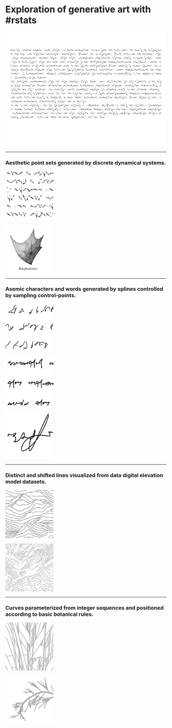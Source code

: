 # Exploration of generative art with \#rstats

![README](R/figures/00_examples/readme.png?raw=true "README")

------------------------------------------------------------------------

### Aesthetic point sets generated by discrete dynamical systems.

[![attractors](R/figures/00_examples/00_attractors_a.png?raw=true "character-like")](https://github.com/picasa/generative/blob/master/R/attractors_glyphs.rmd#L117)

[![attractors](R/figures/00_examples/00_attractors_b.png?raw=true "point set")](https://github.com/picasa/generative/blob/master/R/attractors_collection.rmd)


------------------------------------------------------------------------

### Asemic characters and words generated by splines controlled by sampling control-points.

[![splines](R/figures/00_examples/01_splines_a.png?raw=true "script")](https://github.com/picasa/generative/blob/master/R/splines_glyphs.rmd#L61)

[![splines](R/figures/00_examples/01_splines_b.png?raw=true "short cursive")](https://github.com/picasa/generative/blob/master/R/splines_glyphs.rmd#L122)

[![splines](R/figures/00_examples/01_splines_c.png?raw=true "long cursive")](https://github.com/picasa/generative/blob/master/R/splines_glyphs.rmd#L176)


------------------------------------------------------------------------

### Distinct and shifted lines visualized from data digital elevation model datasets. 

[![ridge](R/figures/00_examples/02_ridge_a.png?raw=true "classic line-removal")](https://github.com/picasa/generative/blob/master/R/gis_ridge.rmd#L57)

[![ridge](R/figures/00_examples/02_ridge_b.png?raw=true "high-resolution terrain")](https://github.com/picasa/generative/blob/master/R/gis_ridge.rmd#L86)


------------------------------------------------------------------------

### Curves parameterized from integer sequences and positioned according to basic botanical rules.

[![sequence](R/figures/00_examples/03_sequence_a.png?raw=true "node")](https://github.com/picasa/generative/blob/master/R/sequence_collatz.rmd#L26)

[![sequence](R/figures/00_examples/03_sequence_b.png?raw=true "stem")](https://github.com/picasa/generative/blob/master/R/sequence_collatz.rmd#L57)


